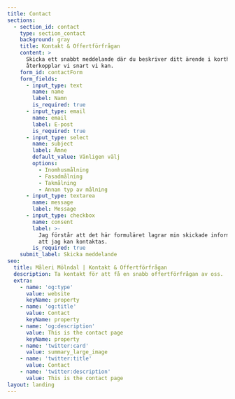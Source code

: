 ```yaml
---
title: Contact
sections:
  - section_id: contact
    type: section_contact
    background: gray
    title: Kontakt & Offertförfrågan
    content: >
      Skicka ett snabbt meddelande där du beskriver ditt ärende i korthet så
      återkopplar vi snart vi kan.
    form_id: contactForm
    form_fields:
      - input_type: text
        name: name
        label: Namn
        is_required: true
      - input_type: email
        name: email
        label: E-post
        is_required: true
      - input_type: select
        name: subject
        label: Ämne
        default_value: Vänligen välj
        options:
          - Inomhusmålning
          - Fasadmålning
          - Takmålning
          - Annan typ av målning
      - input_type: textarea
        name: message
        label: Message
      - input_type: checkbox
        name: consent
        label: >-
          Jag förstår att det här formuläret lagrar min skickade information så
          att jag kan kontaktas.
        is_required: true
    submit_label: Skicka meddelande
seo:
  title: Måleri Mölndal | Kontakt & Offertförfrågan
  description: Ta kontakt för att få en snabb offertförfrågan av oss.
  extra:
    - name: 'og:type'
      value: website
      keyName: property
    - name: 'og:title'
      value: Contact
      keyName: property
    - name: 'og:description'
      value: This is the contact page
      keyName: property
    - name: 'twitter:card'
      value: summary_large_image
    - name: 'twitter:title'
      value: Contact
    - name: 'twitter:description'
      value: This is the contact page
layout: landing
---
```

